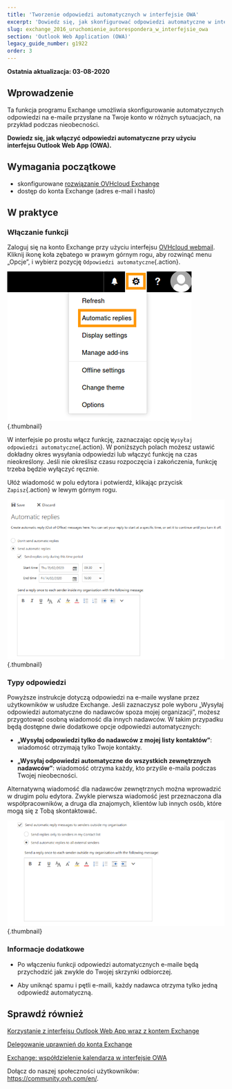 ```yaml
---
title: 'Tworzenie odpowiedzi automatycznych w interfejsie OWA'
excerpt: 'Dowiedz się, jak skonfigurować odpowiedzi automatyczne w interfejsie OWA'
slug: exchange_2016_uruchomienie_autorespondera_w_interfejsie_owa
section: 'Outlook Web Application (OWA)'
legacy_guide_number: g1922
order: 3
---
```


**Ostatnia aktualizacja: 03-08-2020**

## Wprowadzenie

Ta funkcja programu Exchange umożliwia skonfigurowanie automatycznych odpowiedzi na e-maile przysłane na Twoje konto w różnych sytuacjach, na przykład podczas nieobecności.

**Dowiedz się, jak włączyć odpowiedzi automatyczne przy użyciu interfejsu Outlook Web App (OWA).**


## Wymagania początkowe

- skonfigurowane [rozwiązanie OVHcloud Exchange](https://www.ovhcloud.com/pl/emails/hosted-exchange/)
- dostęp do konta Exchange (adres e-mail i hasło)


## W praktyce

### Włączanie funkcji

Zaloguj się na konto Exchange przy użyciu interfejsu [OVHcloud webmail](https://www.ovh.pl/mail/). Kliknij ikonę koła zębatego w prawym górnym rogu, aby rozwinąć menu „Opcje”, i wybierz pozycję `Odpowiedzi automatyczne`{.action}.

![owaoptions](images/exchange-autorep-step1.png){.thumbnail}

W interfejsie po prostu włącz funkcję, zaznaczając opcję `Wysyłaj odpowiedzi automatyczne`{.action}. W poniższych polach możesz ustawić dokładny okres wysyłania odpowiedzi lub włączyć funkcję na czas nieokreślony. Jeśli nie określisz czasu rozpoczęcia i zakończenia, funkcję trzeba będzie wyłączyć ręcznie. 

Ułóż wiadomość w polu edytora i potwierdź, klikając przycisk `Zapisz`{.action} w lewym górnym rogu.

![owaautoreply](images/exchange-autorep-step2.png){.thumbnail}


### Typy odpowiedzi

Powyższe instrukcje dotyczą odpowiedzi na e-maile wysłane przez użytkowników w usłudze Exchange. Jeśli zaznaczysz pole wyboru „Wysyłaj odpowiedzi automatyczne do nadawców spoza mojej organizacji”, możesz przygotować osobną wiadomość dla innych nadawców. W takim przypadku będą dostępne dwie dodatkowe opcje odpowiedzi automatycznych:

- **„Wysyłaj odpowiedzi tylko do nadawców z mojej listy kontaktów”**: wiadomość otrzymają tylko Twoje kontakty.

- **„Wysyłaj odpowiedzi automatyczne do wszystkich zewnętrznych nadawców”**: wiadomość otrzyma każdy, kto przyśle e-maila podczas Twojej nieobecności.

Alternatywną wiadomość dla nadawców zewnętrznych można wprowadzić w drugim polu edytora. Zwykle pierwsza wiadomość jest przeznaczona dla współpracowników, a druga dla znajomych, klientów lub innych osób, które mogą się z Tobą skontaktować.

![owaaddreply](images/exchange-autorep-step3.png){.thumbnail}


### Informacje dodatkowe

- Po włączeniu funkcji odpowiedzi automatycznych e-maile będą przychodzić jak zwykle do Twojej skrzynki odbiorczej.

- Aby uniknąć spamu i pętli e-maili, każdy nadawca otrzyma tylko jedną odpowiedź automatyczną.


## Sprawdź również

[Korzystanie z interfejsu Outlook Web App wraz z kontem Exchange](../exchange_2016_przewodnik_dotyczacy_korzystania_z_outlook_web_app/)

[Delegowanie uprawnień do konta Exchange](../exchange_2013_przyznanie_uprawnien_full_access/)

[Exchange: współdzielenie kalendarza w interfejsie OWA](../exchange_2016_wspoldzielenie_kalendarza_poprzez_webmail_owa/)

Dołącz do naszej społeczności użytkowników: <https://community.ovh.com/en/>.